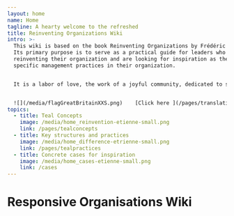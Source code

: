 ```yaml
---
layout: home
name: Home
tagline: A hearty welcome to the refreshed
title: Reinventing Organizations Wiki
intro: >-
  This wiki is based on the book Reinventing Organizations by Frédéric Laloux.
  Its primary purpose is to serve as a practical guide for leaders who are
  reinventing their organization and are looking for inspiration as they upgrade
  specific management practices in their organization.


  It is a labor of love, the work of a joyful community, dedicated to soulful organizations everywhere coming to life. We  invite you to[ join us and contribute](/pages/how-can-you-contribute)  to add cases and insights to this wiki.


  ![](/media/flagGreatBritainXXS.png)    [Click here ](/pages/translations) for accessing translations of this Wiki (Hungarian, Chinese and Spanish are available today - Polish, Russian, French, Italian, Turkish, German and Portuguese are in progress)
topics:
  - title: Teal Concepts
    image: /media/home_reinvention-etienne-small.png
    link: /pages/tealconcepts
  - title: Key structures and practices
    image: /media/home_difference-etrienne-small.png
    link: /pages/tealpractices
  - title: Concrete cases for inspiration
    image: /media/home_cases-etienne-small.png
    link: /cases
---
```


# Responsive Organisations Wiki
